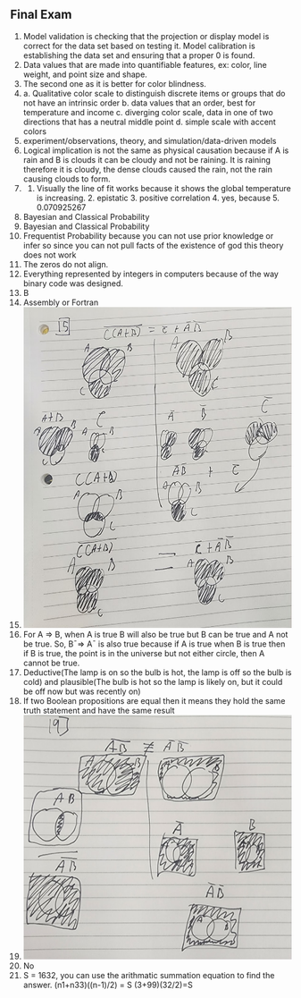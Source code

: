 ##  Final Exam

1. Model validation is checking that the projection or display model is correct for the data set based on testing it. Model calibration is establishing the data set and ensuring that a proper 0 is found.  
2. Data values that are made into quantifiable features, ex: color, line weight, and point size and shape.  
3. The second one as it is better for color blindness.
4. a. Qualitative color scale to distinguish discrete items or groups that do not have an intrinsic order b. data values that an order, best for temperature and income c. diverging color scale, data in one of two directions that has a neutral middle point d. simple scale with accent colors  
5. experiment/observations, theory, and simulation/data-driven models  
6. Logical implication is not the same as physical causation because if A is rain and B is clouds it can be cloudy and not be raining. It is raining therefore it is cloudy, the dense clouds caused the rain, not the rain causing clouds to form.
7. 1. Visually the line of fit works because it shows the global temperature is increasing. 2. epistatic 3. positive correlation 4. yes, because 5. 0.070925267  
8. Bayesian and Classical Probability  
9. Bayesian and Classical Probability  
10. Frequentist Probability because you can not use prior knowledge or infer so since you can not pull facts of the existence of god this theory does not work  
11. The zeros do not align.  
12. Everything represented by integers in computers because of the way binary code was designed.  
13. B  
14. Assembly or Fortran  
15. ![photo of question](F-Q15.jpg)  
16. For A ⇒ B, when A is true B will also be true but B can be true and A not be true. So, B¯⇒ A¯ is also true because if A is true when B is true then if B is true, the point is in the universe but not either circle, then A cannot be true.  
17. Deductive(The lamp is on so the bulb is hot, the lamp is off so the bulb is cold) and plausible(The bulb is hot so the lamp is likely on, but it could be off now but was recently on)  
18. If two Boolean propositions are equal then it means they hold the same truth statement and have the same result  
19. ![photo of question](F-Q19.jpg)  
20. No
21. S = 1632, you can use the arithmatic summation equation to find the answer. (n1+n33)((n-1)/2) = S    (3+99)(32/2)=S
